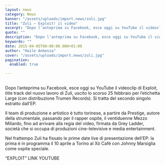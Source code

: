 ```yaml
---
layout: news
category: News
banner: "/assets/uploads/import.news/zuli.jpg"
title: "Zuli – Exploit! il video"
excerpt: "Dopo l’anteprima su Facebook, esce oggi su YouTube il videoclip di Exploit, title track del nuovo lavoro di Zuli, uscito lo scorso 25 febbraio per l’etichetta Large (con distribuzione Trumen Records). Si tratta del secondo singolo estratto dall’EP. Il team di produzione e artistico è tutto torinese, a partire da Prestige, autore della strumentale, passando [&hellip"
quote: ""
description: "Dopo l’anteprima su Facebook, esce oggi su YouTube il videoclip di Exploit, title track del nuovo lavoro di Zuli, uscito lo scorso 25 febbraio per l’etichetta Large (con distribuzione Trumen Records). Si tratta del secondo singolo estratto dall’EP. Il team di produzione e artistico è tutto torinese, a partire da Prestige, autore della strumentale, passando [&hellip"
keywords: ""
date: 2015-04-05T00:00:00.000+01:00
author: "Haile Anbessa"
cover: "/assets/uploads/import.news/zuli.jpg"
pagination:
  enabled: true

---
```


[](https://hotmc.com/wp-content/uploads/2015/04/zuli.jpg)  
Dopo l’anteprima su Facebook, esce oggi su YouTube il videoclip di Exploit, title track del nuovo lavoro di Zuli, uscito lo scorso 25 febbraio per l’etichetta Large (con distribuzione Trumen Records). Si tratta del secondo singolo estratto dall’EP.

Il team di produzione e artistico è tutto torinese, a partire da Prestige, autore della strumentale, passando per il rapper ospite, il ventiduenne Mezzo Miliardo, fino ad arrivare alla regia del video, firmata da Grey Ladder, società che si occupa di produzioni cine-televisive e media entertainment.

Nel frattempo Zuli ha fissato le prime date live di presentazione dell’EP: la prima è in programma il 10 aprile a Torino al Xò Café con Johnny Marsiglia come ospite speciale.

“EXPLOIT” LINK YOUTUBE  